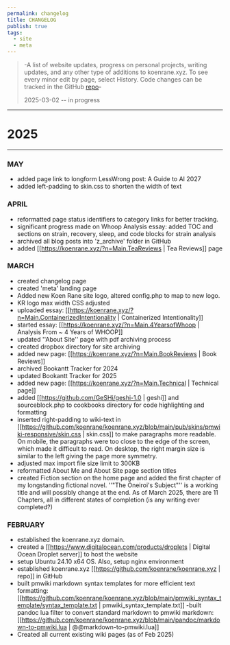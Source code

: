 ```yaml
---
permalink: changelog
title: CHANGELOG
publish: true
tags:
  - site
  - meta
---
```

> -A list of website updates, progress on personal projects, writing updates, and any other type of additions to koenrane.xyz. To see every minor edit by page, select History. Code changes can be tracked in the GitHub [repo](https://github.com/koenrane/koenrane.xyz)-
>
> 2025-03-02 -- in progress

---

# 2025
----
### MAY
- added page link to longform LessWrong post: A Guide to AI 2027
- added left-padding to skin.css to shorten the width of text



### APRIL
- reformatted page status identifiers to category links for better tracking.
- significant progress made on Whoop Analysis essay: added TOC and sections on strain, recovery, sleep, and code blocks for strain analysis
- archived all blog posts into 'z_archive' folder in GitHub
- added [[https://koenrane.xyz/?n=Main.TeaReviews | Tea Reviews]] page



### MARCH
- created changelog page
- created 'meta' landing page
- Added new Koen Rane site logo, altered config.php to map to new logo.
- KR logo max width CSS adjusted
- uploaded essay: [[https://koenrane.xyz/?n=Main.ContainerizedIntentionality | Containerized Intentionality]]
- started essay: [[https://koenrane.xyz/?n=Main.4YearsofWhoop | Analysis From ~ 4 Years of WHOOP]]
- updated ''About Site'' page with pdf archiving process
- created dropbox directory for site archiving
- added new page: [[https://koenrane.xyz/?n=Main.BookReviews | Book Reviews]]
- archived Bookantt Tracker for 2024
- updated Bookantt Tracker for 2025
- added new page: [[https://koenrane.xyz/?n=Main.Technical | Technical page]]
- added [[https://github.com/GeSHi/geshi-1.0 | geshi]] and sourceblock.php to cookbooks directory for code highlighting and formatting
- inserted right-padding to wiki-text in [[https://github.com/koenrane/koenrane.xyz/blob/main/pub/skins/pmwiki-responsive/skin.css | skin.css]] to make paragraphs more readable. On mobile, the paragraphs were too close to the edge of the screen, which made it difficult to read. On desktop, the right margin size is similar to the left giving the page more symmetry. 
- adjusted max import file size limit to 300KB
- reformatted About Me and About Site page section titles
- created Fiction section on the home page and added the first chapter of my longstanding fictional novel. ''"The Oneiroi's Subject"'' is a working title and will possibly change at the end. As of March 2025, there are 11 Chapters, all in different states of completion (is any writing ever completed?)





### FEBRUARY
- established the koenrane.xyz domain.
- created a [[https://www.digitalocean.com/products/droplets | Digital Ocean Droplet server]] to host the website
- setup Ubuntu 24.10 x64 OS. Also, setup nginx environment
- established koenrane.xyz [[https://github.com/koenrane/koenrane.xyz | repo]] in GitHub
- built pmwiki markdown syntax templates for more efficient text formatting: [[https://github.com/koenrane/koenrane.xyz/blob/main/pmwiki_syntax_template/syntax_template.txt | pmwiki_syntax_template.txt]]
-built pandoc lua filter to convert standard markdown to pmwiki markdown: [[https://github.com/koenrane/koenrane.xyz/blob/main/pandoc/markdown-to-pmwiki.lua | @@markdown-to-pmwiki.lua]]
- Created all current existing wiki pages (as of Feb 2025)